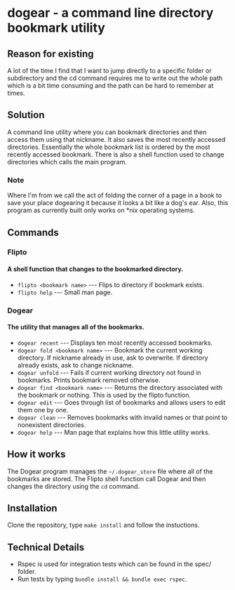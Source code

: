 # **dogear** - a command line directory bookmark utility

## Reason for existing
A lot of the time I find that I want to jump directly to a specific folder or subdirectory and the cd command requires me to write out the whole path which is a bit time consuming and the path can be hard to remember at times.

## Solution
A command line utility where you can bookmark directories and then access them using that nickname. It also saves the most recently accessed directories. Essentially the whole bookmark list is ordered by the most recently accessed bookmark. There is also a shell function used to change directories which calls the main program.

### Note
Where I'm from we call the act of folding the corner of a page in a book to save your place dogearing it because it looks a bit like a dog's ear. Also, this program as currently built only works on *nix operating systems.

## Commands

### Flipto
#### A shell function that changes to the bookmarked directory.
- `flipto <bookmark name>` --- Flips to directory if bookmark exists.
- `flipto help` --- Small man page.

### Dogear
#### The utility that manages all of the bookmarks.
- `dogear recent` --- Displays ten most recently accessed bookmarks.
- `dogear fold <bookmark name>` --- Bookmark the current working directory. If nickname already in use, ask to overwrite. If directory already exists, ask to change nickname.
- `dogear unfold` --- Fails if current working directory not found in bookmarks. Prints bookmark removed otherwise.
- `dogear find <bookmark name>` --- Returns the directory associated with the bookmark or nothing. This is used by the flipto function.
- `dogear edit` --- Goes through list of bookmarks and allows users to edit them one by one.
- `dogear clean` --- Removes bookmarks with invalid names or that point to nonexistent directories.
- `dogear help` --- Man page that explains how this little utility works.

## How it works
The Dogear program manages the `~/.dogear_store` file where all of the bookmarks are stored. The Flipto shell function call Dogear and then changes the directory using the `cd` command.

## Installation
Clone the repository, type `make install` and follow the instuctions.

## Technical Details
- Rspec is used for integration tests which can be found in the spec/ folder.
- Run tests by typing `bundle install && bundle exec rspec`.
